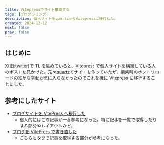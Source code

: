 ```yaml
---
title: Vitepressでサイト構築する
tags: [プログラミング]
description: 個人サイトをquartzからVitepressに移行した。
created: 2024-12-12
next: false
prev: false
---
```


## はじめに

X(旧:twitter)で TL を眺めていると、Vitepress で個人サイトを構築している人のポストを見かけた。元々[quartz](https://quartz.jzhao.xyz/)でサイトを作っていたが、編集時のホットリロードの細かな挙動が気に入らなかったのでこれを機に Vitepress に移行することにした。

## 参考にしたサイト

- [ブログサイトを VitePress へ移行した](https://nshmura.com/posts/migration-to-vitepress/)
  - 個人的にはこの記事が一番参考になった。特に記事を一覧で取得したりする部分やレイアウトなど。
- [ブログを VitePress で書き直した](https://www.codingfeline.com/2023/08/20/renewed-blog-vitepress/)
  - こちらもタグで記事を取得する部分が参考になった。
